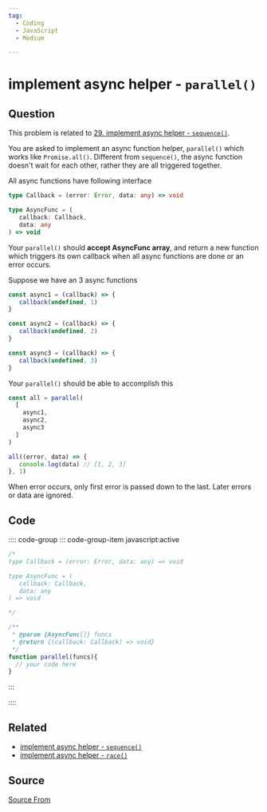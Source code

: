 ```yaml
---
tag:
  - Coding
  - JavaScript
  - Medium

---
```

  
# implement async helper - `parallel()`

## Question
This problem is related to [29\. implement async helper - `sequence()`](https://bigfrontend.dev/problem/implement-async-helper-sequence).

You are asked to implement an async function helper, `parallel()` which works like `Promise.all()`. Different from `sequence()`, the async function doesn't wait for each other, rather they are all triggered together.

All async functions have following interface

```ts
type Callback = (error: Error, data: any) => void

type AsyncFunc = (
   callback: Callback,
   data: any
) => void
```

Your `parallel()` should **accept AsyncFunc array**, and return a new function which triggers its own callback when all async functions are done or an error occurs.

Suppose we have an 3 async functions

```js
const async1 = (callback) => {
   callback(undefined, 1)
}

const async2 = (callback) => {
   callback(undefined, 2)
}

const async3 = (callback) => {
   callback(undefined, 3)
}
```

Your `parallel()` should be able to accomplish this

```js
const all = parallel(
  [
    async1,
    async2,
    async3
  ]
)

all((error, data) => {
   console.log(data) // [1, 2, 3]
}, 1)
```

When error occurs, only first error is passed down to the last. Later errors or data are ignored.

## Code
:::: code-group
::: code-group-item javascript:active
```javascript
/*
type Callback = (error: Error, data: any) => void

type AsyncFunc = (
   callback: Callback,
   data: any
) => void

*/

/**
 * @param {AsyncFunc[]} funcs
 * @return {(callback: Callback) => void}
 */
function parallel(funcs){
  // your code here
}
```
:::
    
::::


## Related

+ [implement async helper - `sequence()`](./implement-async-helper-sequence)
+ [implement async helper - `race()`](./implement-async-helper-race)
##  Source
[Source From](https://bigfrontend.dev/problem/implement-async-helper-parallel)

  